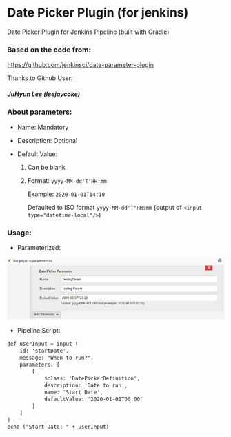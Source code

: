 # Date Picker Plugin (for jenkins)
Date Picker Plugin for Jenkins Pipeline (built with Gradle)

### Based on the code from:
https://github.com/jenkinsci/date-parameter-plugin

Thanks to Github User:
##### JuHyun Lee (leejaycoke)

### About parameters:

- Name: Mandatory
  
- Description: Optional
  
- Default Value:

  1. Can be blank.

  2. Format: `yyyy-MM-dd'T'HH:mm`

     Example: `2020-01-01T14:10`
 
     Defaulted to ISO format `yyyy-MM-dd'T'HH:mm` (output of `<input type="datetime-local"/>`)

### Usage:

- Parameterized:

![Screenshot](parameterized.png)

- Pipeline Script:

```
def userInput = input (
    id: 'startDate', 
    message: "When to run?", 
    parameters: [
        [
            $class: 'DatePickerDefinition', 
            description: 'Date to run', 
            name: 'Start Date', 
            defaultValue: '2020-01-01T00:00'
        ]
    ]
)
echo ("Start Date: " + userInput)
```
